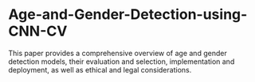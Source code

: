 # Age-and-Gender-Detection-using-CNN-CV
This paper provides a comprehensive overview of age and gender detection models, their evaluation and selection, implementation and deployment, as well as ethical and legal considerations.
